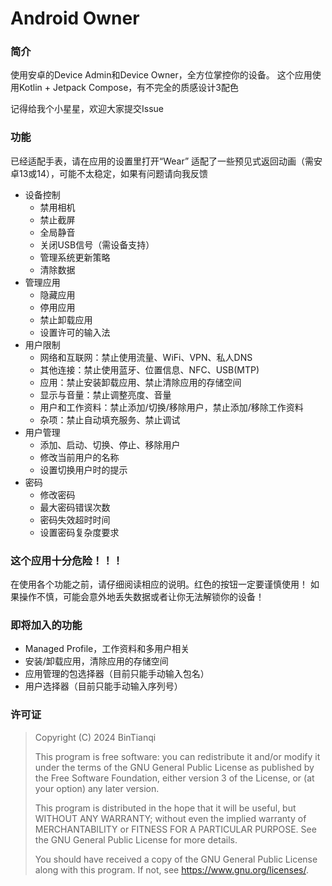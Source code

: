# Android Owner

### 简介

使用安卓的Device Admin和Device Owner，全方位掌控你的设备。
这个应用使用Kotlin + Jetpack Compose，有不完全的质感设计3配色

记得给我个小星星，欢迎大家提交Issue

### 功能

已经适配手表，请在应用的设置里打开“Wear”
适配了一些预见式返回动画（需安卓13或14），可能不太稳定，如果有问题请向我反馈

- 设备控制
  - 禁用相机
  - 禁止截屏
  - 全局静音
  - 关闭USB信号（需设备支持）
  - 管理系统更新策略
  - 清除数据
- 管理应用
  - 隐藏应用
  - 停用应用
  - 禁止卸载应用
  - 设置许可的输入法
- 用户限制
  - 网络和互联网：禁止使用流量、WiFi、VPN、私人DNS
  - 其他连接：禁止使用蓝牙、位置信息、NFC、USB(MTP)
  - 应用：禁止安装卸载应用、禁止清除应用的存储空间
  - 显示与音量：禁止调整亮度、音量
  - 用户和工作资料：禁止添加/切换/移除用户，禁止添加/移除工作资料
  - 杂项：禁止自动填充服务、禁止调试
- 用户管理
  - 添加、启动、切换、停止、移除用户
  - 修改当前用户的名称
  - 设置切换用户时的提示
- 密码
  - 修改密码
  - 最大密码错误次数
  - 密码失效超时时间
  - 设置密码复杂度要求

### 这个应用十分危险！！！

在使用各个功能之前，请仔细阅读相应的说明。红色的按钮一定要谨慎使用！
如果操作不慎，可能会意外地丢失数据或者让你无法解锁你的设备！

### 即将加入的功能

- Managed Profile，工作资料和多用户相关
- 安装/卸载应用，清除应用的存储空间
- 应用管理的包选择器（目前只能手动输入包名）
- 用户选择器（目前只能手动输入序列号）

### 许可证

> Copyright (C)  2024  BinTianqi
>
> This program is free software: you can redistribute it and/or modify it under the terms of the GNU General Public License as published by the Free Software Foundation, either version 3 of the License, or (at your option) any later version.
>
> This program is distributed in the hope that it will be useful, but WITHOUT ANY WARRANTY; without even the implied warranty of MERCHANTABILITY or FITNESS FOR A PARTICULAR PURPOSE.  See the GNU General Public License for more details.
>
> You should have received a copy of the GNU General Public License along with this program.  If not, see <https://www.gnu.org/licenses/>.
